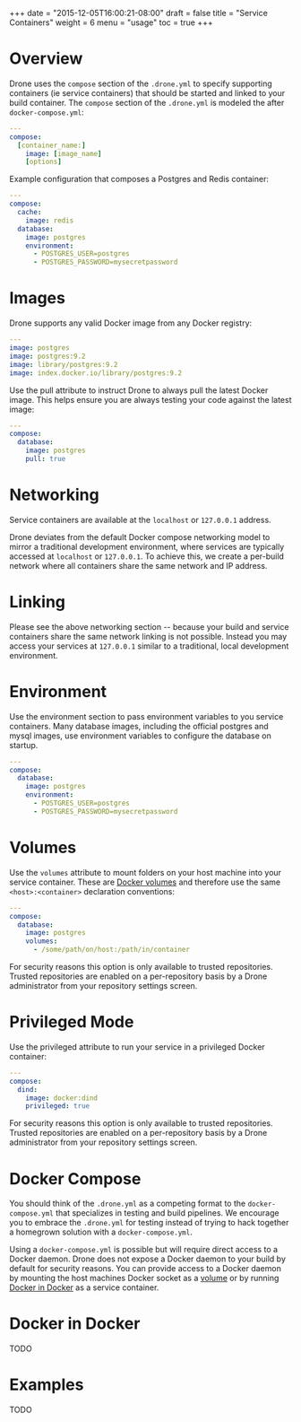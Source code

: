 +++
date = "2015-12-05T16:00:21-08:00"
draft = false
title = "Service Containers"
weight = 6
menu = "usage"
toc = true
+++

# Overview

Drone uses the `compose` section of the `.drone.yml` to specify supporting containers (ie service containers) that should be started and linked to your build container. The `compose` section of the `.drone.yml` is modeled the after `docker-compose.yml`:

```yaml
---
compose:
  [container_name:]
    image: [image_name]
    [options]
```

Example configuration that composes a Postgres and Redis container:

```yaml
---
compose:
  cache:
    image: redis
  database:
    image: postgres
    environment:
      - POSTGRES_USER=postgres
      - POSTGRES_PASSWORD=mysecretpassword
```

# Images

Drone supports any valid Docker image from any Docker registry:

```yaml
---
image: postgres
image: postgres:9.2
image: library/postgres:9.2
image: index.docker.io/library/postgres:9.2
```

Use the pull attribute to instruct Drone to always pull the latest Docker image. This helps ensure you are always testing your code against the latest image:

```yaml
---
compose:
  database:
    image: postgres
    pull: true
```

# Networking

Service containers are available at the `localhost` or `127.0.0.1` address.

Drone deviates from the default Docker compose networking model to mirror a traditional development environment, where services are typically accessed at `localhost` or `127.0.0.1`. To achieve this, we create a per-build network where all containers share the same network and IP address.

# Linking

Please see the above networking section -- because your build and service containers share the same network linking is not possible. Instead you may access your services at `127.0.0.1` similar to a traditional, local development environment.

# Environment

Use the environment section to pass environment variables to you service containers. Many database images, including the official postgres and mysql images, use environment variables to configure the database on startup.

```yaml
---
compose:
  database:
    image: postgres
    environment:
      - POSTGRES_USER=postgres
      - POSTGRES_PASSWORD=mysecretpassword
```

# Volumes

Use the `volumes` attribute to mount folders on your host machine into your service container. These are [Docker volumes](https://docs.docker.com/engine/userguide/dockervolumes/) and therefore use the same `<host>:<container>` declaration conventions:

```yaml
---
compose:
  database:
    image: postgres
    volumes:
      - /some/path/on/host:/path/in/container
```

For security reasons this option is only available to trusted repositories. Trusted repositories are enabled on a per-repository basis by a Drone administrator from your repository settings screen.

# Privileged Mode

Use the privileged attribute to run your service in a privileged Docker container:

```yaml
---
compose:
  dind:
    image: docker:dind
    privileged: true
```

For security reasons this option is only available to trusted repositories. Trusted repositories are enabled on a per-repository basis by a Drone administrator from your repository settings screen.

# Docker Compose

You should think of the `.drone.yml` as a competing format to the `docker-compose.yml` that specializes in testing and build pipelines. We encourage you to embrace the `.drone.yml` for testing instead of trying to hack together a homegrown solution with a `docker-compose.yml`.

Using a `docker-compose.yml` is possible but will require direct access to a Docker daemon. Drone does not expose a Docker daemon to your build by default for security reasons. You can provide access to a Docker daemon by mounting the host machines Docker socket as a [volume](#volumes:bfc9941b6b6fd7b4ef09dd0ccd08af0c) or by running [Docker in Docker](#docker-in-docker:bfc9941b6b6fd7b4ef09dd0ccd08af0c) as a service container.

# Docker in Docker

TODO

# Examples

TODO

